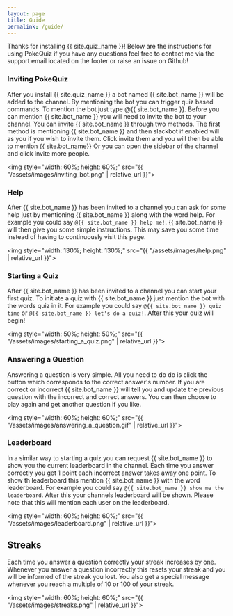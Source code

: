 ```yaml
---
layout: page
title: Guide
permalink: /guide/
---
```


Thanks for installing {{ site.quiz_name }}! Below are the instructions for using PokeQuiz
if you have any questions feel free to contact me via the support email
located on the footer or raise an issue on Github!

### Inviting PokeQuiz

After you install {{ site.quiz_name }} a bot named {{ site.bot_name }} will
be added to the channel. By mentioning the bot you can trigger quiz based
commands. To mention the bot just type @{{ site.bot_name }}. Before you can
mention {{ site.bot_name }} you will need to invite the bot to your channel.
You can invite {{ site.bot_name }} through two methods. The first method is
mentioning {{ site.bot_name }} and then slackbot if enabled will as you if
you wish to invite them. Click invite them and you will then be able to
mention {{ site.bot_name}} Or you can open the sidebar of the channel and
click invite more people.

<img style="width: 60%; height: 60%;" src="{{ "/assets/images/inviting_bot.png" | relative_url }}">

### Help

After {{ site.bot_name }} has been invited to a channel you can ask for
some help just by mentioning {{ site.bot_name }} along with the word help.
For example you could say ```@{{ site.bot_name }} help me!```. {{ site.bot_name }}
will then give you some simple instructions. This may save you some time instead
of having to continuously visit this page.

<img style="width: 130%; height: 130%;" src="{{ "/assets/images/help.png" | relative_url }}">

### Starting a Quiz

After {{ site.bot_name }} has been invited to a channel you can start your
first quiz. To initiate a quiz with {{ site.bot_name }} just mention the bot
with the words quiz in it. For example you could say ```@{{ site.bot_name }}
quiz time``` or ```@{{ site.bot_name }} let's do a quiz!```. After this
your quiz will begin!

<img style="width: 50%; height: 50%;" src="{{ "/assets/images/starting_a_quiz.png" | relative_url }}">

### Answering a Question

Answering a question is very simple. All you need to do do is click the button which corresponds to the correct answer's number.
If you are correct or incorrect {{ site.bot_name }} will tell you and update the previous question with the incorrect and correct
answers. You can then choose to play again and get another question if you like.

<img style="width: 60%; height: 60%;" src="{{ "/assets/images/answering_a_question.gif" | relative_url }}">

### Leaderboard

In a similar way to starting a quiz you can request {{ site.bot_name }} to
show you the current leaderboard in the channel. Each time you answer correctly you get 1 point each incorrect answer takes away one point.
To show th leaderboard this mention {{ site.bot_name }} with the word leaderboard.
For example you could say ```@{{ site.bot_name }} show me the leaderboard```.
After this your channels leaderboard will be shown. Please note that this will mention each user on the leaderboard.

<img style="width: 60%; height: 60%;" src="{{ "/assets/images/leaderboard.png" | relative_url }}">

## Streaks

Each time you answer a question correctly your streak increases by one.
Whenever you answer a question incorrectly this resets your streak and you
will be informed of the streak you lost. You also get a special message whenever you
reach a multiple of 10 or 100 of your streak.

<img style="width: 60%; height: 60%;" src="{{ "/assets/images/streaks.png" | relative_url }}">